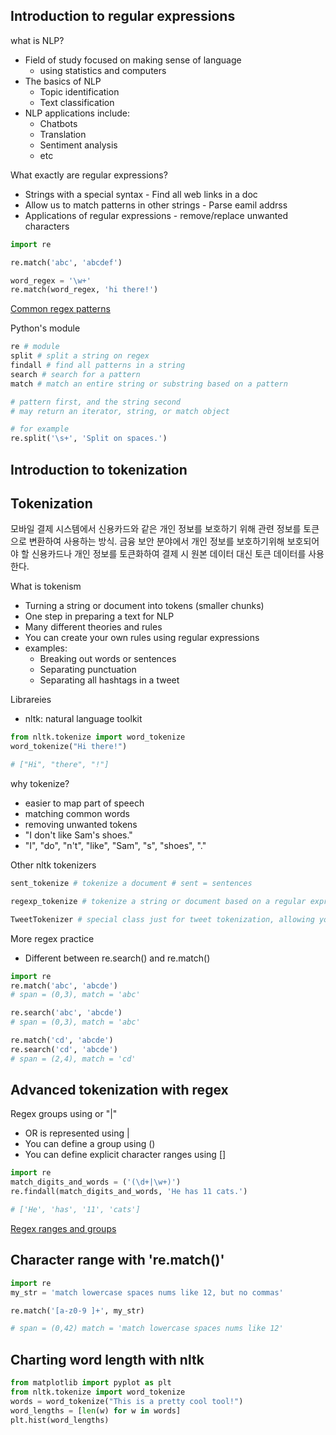 ## Introduction to regular expressions

what is NLP?

- Field of study focused on making sense of language
    - using statistics and computers
- The basics of NLP
    - Topic identification
    - Text classification
- NLP applications include:
    - Chatbots
    - Translation
    - Sentiment analysis
    - etc

What exactly are regular expressions?

- Strings with a special syntax - Find all web links in a doc
- Allow us to match patterns in other strings - Parse eamil addrss
- Applications of regular expressions - remove/replace unwanted characters

```python
import re

re.match('abc', 'abcdef')

word_regex = '\w+'
re.match(word_regex, 'hi there!')
```

[Common regex patterns](https://www.notion.so/f0331c66cd344661b1eceedb9675bb98)

Python's module

```python
re # module
split # split a string on regex
findall # find all patterns in a string
search # search for a pattern
match # match an entire string or substring based on a pattern

# pattern first, and the string second
# may return an iterator, string, or match object

# for example
re.split('\s+', 'Split on spaces.')
```

## Introduction to tokenization

## Tokenization

모바일 결제 시스템에서 신용카드와 같은 개인 정보를 보호하기 위해 관련 정보를 토큰으로 변환하여 사용하는 방식. 금융 보안 분야에서 개인 정보를 보호하기위해 보호되어야 할 신용카드나 개인 정보를 토큰화하여 결제 시 원본 데이터 대신 토큰 데이터를 사용한다. 

What is tokenism 

- Turning a string or document into tokens (smaller chunks)
- One step in preparing a text for NLP
- Many different theories and rules
- You can create your own rules using regular expressions
- examples:
    - Breaking out words or sentences
    - Separating punctuation
    - Separating all hashtags in a tweet

Librareies

- nltk: natural language toolkit

```python
from nltk.tokenize import word_tokenize
word_tokenize("Hi there!")

# ["Hi", "there", "!"]
```

why tokenize?

- easier to map part of speech
- matching common words
- removing unwanted tokens
- "I don't like Sam's shoes."
- "I", "do", "n't", "like", "Sam", "s", "shoes", "."

Other nltk tokenizers

```python
sent_tokenize # tokenize a document # sent = sentences

regexp_tokenize # tokenize a string or document based on a regular expression pattern

TweetTokenizer # special class just for tweet tokenization, allowing you to separate hashtags, mentions and lots of exclamation points!
```

More regex practice

- Different between re.search() and re.match()

```python
import re 
re.match('abc', 'abcde')
# span = (0,3), match = 'abc'

re.search('abc', 'abcde')
# span = (0,3), match = 'abc'

re.match('cd', 'abcde')
re.search('cd', 'abcde')
# span = (2,4), match = 'cd'
```

## Advanced tokenization with regex

Regex groups using or "|"

- OR is represented using |
- You can define a group using ()
- You can define explicit character ranges using []

```python
import re
match_digits_and_words = ('(\d+|\w+)')
re.findall(match_digits_and_words, 'He has 11 cats.')

# ['He', 'has', '11', 'cats']
```

[Regex ranges and groups](https://www.notion.so/0af99964c01b43ed99700568965befda)

## Character range with 're.match()'

```python
import re
my_str = 'match lowercase spaces nums like 12, but no commas'

re.match('[a-z0-9 ]+', my_str)

# span = (0,42) match = 'match lowercase spaces nums like 12'
```

## Charting word length with nltk

```python
from matplotlib import pyplot as plt
from nltk.tokenize import word_tokenize
words = word_tokenize("This is a pretty cool tool!")
word_lengths = [len(w) for w in words]
plt.hist(word_lengths)

```
